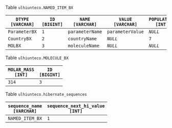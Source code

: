 Table <code>ulhiunteco.NAMED_ITEM_BX</code><table><thead><tr><th><code>DTYPE [VARCHAR]</code></th><th><code>ID [BIGINT]</code></th><th><code>NAME [VARCHAR]</code></th><th><code>VALUE [VARCHAR]</code></th><th><code>POPULATION [INT]</code></th></tr></thead><tbody><tr><td><code>ParameterBX</code></td><td><code>1</code></td><td><code>parameterName</code></td><td><code>parameterValue</code></td><td><code><i>NULL</i></code></td></tr><tr><td><code>CountryBX</code></td><td><code>2</code></td><td><code>countryName</code></td><td><code><i>NULL</i></code></td><td><code>7</code></td></tr><tr><td><code>MOLBX</code></td><td><code>3</code></td><td><code>moleculeName</code></td><td><code><i>NULL</i></code></td><td><code><i>NULL</i></code></td></tr></tbody></table>
Table <code>ulhiunteco.MOLECULE_BX</code><table><thead><tr><th><code>MOLAR_MASS [INT]</code></th><th><code>ID [BIGINT]</code></th></tr></thead><tbody><tr><td><code>314</code></td><td><code>3</code></td></tr></tbody></table>
Table <code>ulhiunteco.hibernate_sequences</code><table><thead><tr><th><code>sequence_name [VARCHAR]</code></th><th><code>sequence_next_hi_value [INT]</code></th></tr></thead><tbody><tr><td><code>NAMED_ITEM_BX</code></td><td><code>1</code></td></tr></tbody></table>
